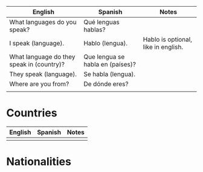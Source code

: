 | English | Spanish | Notes |
| ---- | ---- | ---- |
| What languages do you speak? | Qué lenguas hablas? |  |
| I speak (language). | Hablo (lengua). | Hablo is optional, like in english. |
| What language do they speak in (country)? | Que lengua se habla en (países)? |  |
| They speak (language). | Se habla (lengua). |  |
| Where are you from? | De dónde eres? |  |
|  |  |  |
# Countries

| English | Spanish | Notes |
| ---- | ---- | ---- |
|  |  |  |
# Nationalities